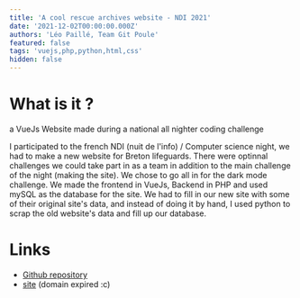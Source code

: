 ```yaml
---
title: 'A cool rescue archives website - NDI 2021'
date: '2021-12-02T00:00:00.000Z'
authors: 'Léo Paillé, Team Git Poule'
featured: false
tags: 'vuejs,php,python,html,css'
hidden: false
---
```


# What is it ?

a VueJs Website made during a national all nighter coding challenge

I participated to the french NDI (nuit de l'info) / Computer science night, we had to make a new website for Breton lifeguards. There were optinnal challenges we could take part in as a team in addition to the main challenge of the night (making the site). We chose to go all in for the dark mode challenge. We made the frontend in VueJs, Backend in PHP and used mySQL as the database for the site. We had to fill in our new site with some of their original site's data, and instead of doing it by hand, I used python to scrap the old website's data and fill up our database.

# Links

- [Github repository](https://github.com/git-poule/ndi-2021)
- [site](https://git-poule.fr) (domain expired :c)
